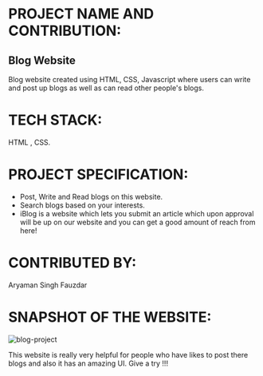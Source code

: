 # PROJECT NAME AND CONTRIBUTION:

## Blog Website

Blog website created using HTML, CSS, Javascript where users can write and post up blogs as well as can read other people's blogs.

# TECH STACK:

HTML , CSS.

# PROJECT SPECIFICATION:

- Post, Write and Read blogs on this website.
- Search blogs based on your interests.
- iBlog is a website which lets you submit an article which upon approval will be up on our website and you can get a good amount of reach from here!

# CONTRIBUTED BY:

Aryaman Singh Fauzdar

# SNAPSHOT OF THE WEBSITE:

![blog-project](https://user-images.githubusercontent.com/91802408/214917806-cefc66f5-cfea-4dde-be9d-e95ecd8a9378.jpeg)

This website is really very helpful for people who have likes to post there blogs and also it has an amazing UI. Give a try !!!
